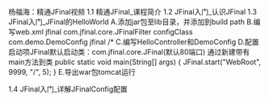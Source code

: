 杨福海：精通JFinal视频
1.1 精通JFinal_课程简介
1.2 JFinal入门_认识JFinal
1.3 JFinal入门_JFinal的HelloWorld
	A.添加jar包至lib目录，并添加到build path
	B.编写web.xml
	<filter>
    <filter-name>jfinal</filter-name>
    <filter-class>com.jfinal.core.JFinalFilter</filter-class>
    <init-param>
      	<param-name>configClass</param-name>
      	<param-value>com.demo.DemoConfig</param-value>
    </init-param>
  	</filter>
  	<filter-mapping>
    	<filter-name>jfinal</filter-name>
    	<url-pattern>/*</url-pattern>
  	</filter-mapping>
	C.编写HelloController和DemoConfig
	D.配置启动项JFinal默认启动类：com.jfinal.core.JFinal(默认80端口)
		通过新建带有main方法到类
		public static void main(String[] args) {
		JFinal.start("WebRoot", 9999, "/", 5);
		}
	E.导出war包tomcat运行
		
1.4 JFinal入门_详解JFinalConfig配置